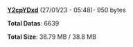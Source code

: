 [**Y2cpYDxd**](/data/Y2cpYDxd.txt) (27/01/23 - 05:48)- 950 bytes

**Total Datas**: 6639

**Total Size**: 38.79 MB / 38.8 MB